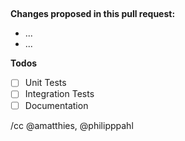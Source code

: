 ##

**Changes proposed in this pull request:**

* ...
* ...

**Todos**
- [ ] Unit Tests
- [ ] Integration Tests
- [ ] Documentation

/cc @amatthies, @philipppahl
